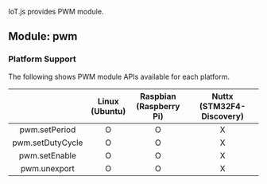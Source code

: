 IoT.js provides PWM module.

## Module: pwm

### Platform Support

The following shows PWM module APIs available for each platform.

|  | Linux<br/>(Ubuntu) | Raspbian<br/>(Raspberry Pi) | Nuttx<br/>(STM32F4-Discovery) |
| :---: | :---: | :---: | :---: |
| pwm.setPeriod | O | O | X |
| pwm.setDutyCycle | O | O | X |
| pwm.setEnable | O | O | X |
| pwm.unexport | O | O | X |